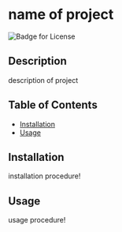 
  # name of project
  ![Badge for License](https://img.shields.io/badge/license-MIT-blueviolet)

  ## Description
  description of project
  ## Table of Contents
  
* [Installation](#installation)
* [Usage](#usage)
## Installation
installation procedure!
## Usage
usage procedure!